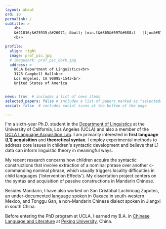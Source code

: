 ```yaml
---
layout: about
ord: 10
permalink: /
subtitle: >
    <b>
    &#21016;&#25935;&#26071; &bull; [min.t&#865&#597&#688i]   [ljou&#815]  &bull;   she/her
    <b/>

profile:
  align: right
  image: prof_pic.jpg 
  # imagedark: prof_pic_dark.jpg 
  address: >
    UCLA Department of Linguistics<br>
    3125 Campbell Hall<br>
    Los Angeles, CA 90095-1543<br>
    United States of America


news: true  # includes a list of news items
selected_papers: false # includes a list of papers marked as "selected={true}"
social: false  # includes social icons at the bottom of the page

---
```


I'm a sixth-year Ph.D. student in the <a href="https://linguistics.ucla.edu" target="_new">Department of Linguistics</a> at the University of California, Los Angeles (UCLA) and also a member of the <a href="https://languagelab.humanities.ucla.edu" target="_new">UCLA Language Acquisition Lab</a>. I am primarily interested in __first language (L1) acquisition__ and __theoretical syntax__. I employ experimental methods to address core issues in children's syntactic development and believe that L1 data can inform linguistic theory in meaningful ways. 


My recent research concerns how children acquire the syntactic constructions that involve extraction of a nominal phrase over another c-commanding nominal phrase, which usually triggers locality difficulties in child languages ('Intervention Effects'). My dissertation project centers on the syntax and acquisition of passive constructions in Mandarin Chinese. 


Besides Mandarin, I have also worked on San Cristóbal Lachirioag Zapotec, an under-documented language spoken in Oaxaca in south-western Mexico, and Tonggu Gan, a non-Mandarin Chinese dialect spoken in Jiangxi in south China.

Before entering the PhD program at UCLA, I earned my B.A. in [Chinese Language and Literature](https://chinese.pku.edu.cn/index.htm) at <a href="https://english.pku.edu.cn" target="_new">Peking University</a>, China. 

